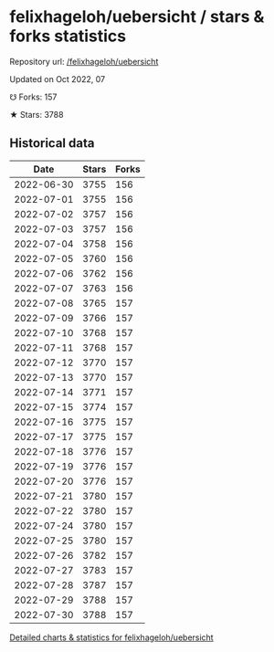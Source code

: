 # felixhageloh/uebersicht / stars & forks statistics

Repository url: [/felixhageloh/uebersicht](https://github.com/felixhageloh/uebersicht)

Updated on Oct 2022, 07

☋ Forks: 157

★ Stars: 3788

## Historical data
| Date | Stars | Forks |
|------|-------|-------|
| 2022-06-30 | 3755 | 156 | 
| 2022-07-01 | 3755 | 156 | 
| 2022-07-02 | 3757 | 156 | 
| 2022-07-03 | 3757 | 156 | 
| 2022-07-04 | 3758 | 156 | 
| 2022-07-05 | 3760 | 156 | 
| 2022-07-06 | 3762 | 156 | 
| 2022-07-07 | 3763 | 156 | 
| 2022-07-08 | 3765 | 157 | 
| 2022-07-09 | 3766 | 157 | 
| 2022-07-10 | 3768 | 157 | 
| 2022-07-11 | 3768 | 157 | 
| 2022-07-12 | 3770 | 157 | 
| 2022-07-13 | 3770 | 157 | 
| 2022-07-14 | 3771 | 157 | 
| 2022-07-15 | 3774 | 157 | 
| 2022-07-16 | 3775 | 157 | 
| 2022-07-17 | 3775 | 157 | 
| 2022-07-18 | 3776 | 157 | 
| 2022-07-19 | 3776 | 157 | 
| 2022-07-20 | 3776 | 157 | 
| 2022-07-21 | 3780 | 157 | 
| 2022-07-22 | 3780 | 157 | 
| 2022-07-24 | 3780 | 157 | 
| 2022-07-25 | 3780 | 157 | 
| 2022-07-26 | 3782 | 157 | 
| 2022-07-27 | 3783 | 157 | 
| 2022-07-28 | 3787 | 157 | 
| 2022-07-29 | 3788 | 157 | 
| 2022-07-30 | 3788 | 157 | 


[Detailed charts & statistics for felixhageloh/uebersicht](https://reviewgithub.com/rep/felixhageloh/uebersicht)
